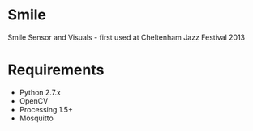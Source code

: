 Smile
=====

Smile Sensor and Visuals - first used at Cheltenham Jazz Festival 2013

# Requirements

* Python 2.7.x
* OpenCV
* Processing 1.5+
* Mosquitto